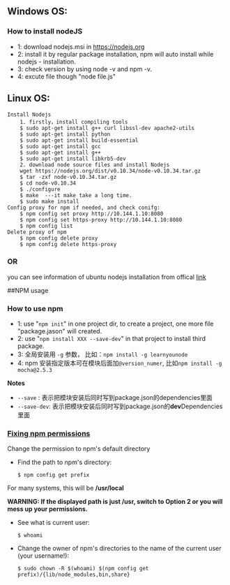 ## Windows OS:
### How to install nodeJS

- 1: download nodejs.msi in https://nodejs.org
- 2: install it by regular package installation, npm will auto install while nodejs - installation.
- 3: check version by using node -v and npm -v.
- 4: excute file though "node file.js"

## Linux OS:
	Install Nodejs
		1. firstly，install compiling tools
		$ sudo apt-get install g++ curl libssl-dev apache2-utils
		$ sudo apt-get install python
		$ sudo apt-get install build-essential
		$ sudo apt-get install gcc
		$ sudo apt-get install g++
		$ sudo apt-get install libkrb5-dev
		2. download node source files and install Nodejs
		wget https://nodejs.org/dist/v0.10.34/node-v0.10.34.tar.gz
		$ tar -zxf node-v0.10.34.tar.gz
		$ cd node-v0.10.34
		$ ./configure
		$ make	---it make take a long time.
		$ sudo make install
	Config proxy for npm if needed, and check conifg:
	    $ npm config set proxy http://10.144.1.10:8080
	    $ npm config set https-proxy http://10.144.1.10:8080
	    $ npm config list
	Delete proxy of npm
	    $ npm config delete proxy
	    $ npm config delete https-proxy
### OR
you can see information of ubuntu nodejs installation from offical [link](www.nodejs.org)


##NPM usage
### How to use npm

- 1: use "`npm init`" in one project dir, to create a project, one more file "package.jason" will created.
- 2: use "`npm install XXX --save-dev`" in that project to install third package.
- 3: 全局安装用 `-g` 参数， 比如：`npm install -g learnyounode`
- 4: npm 安装指定版本可在模块后面加`@version_numer`, 比如`npm install -g mocha@2.5.3`


**Notes**

* `--save` : 表示把模块安装后同时写到package.json的dependencies里面
* `--save-dev`: 表示把模块安装后同时写到package.json的**dev**Dependencies里面

### [Fixing npm permissions](https://docs.npmjs.com/getting-started/fixing-npm-permissions)
Change the permission to npm's default directory

- Find the path to npm's directory:

	`$ npm config get prefix`  

For many systems, this will be **/usr/local**

**WARNING: If the displayed path is just /usr, switch to Option 2 or you will mess up your permissions.**

- See what is current user:

	`$ whoami`

- Change the owner of npm's directories to the name of the current user (your username!):

	`$ sudo chown -R $(whoami) $(npm config get prefix)/{lib/node_modules,bin,share}`